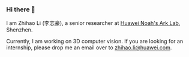 ### Hi there 👋

I am Zhihao Li (李志豪), a senior researcher at [Huawei Noah's Ark Lab](https://www.noahlab.com.hk), Shenzhen.

Currently, I am working on 3D computer vision. If you are looking for an internship, please drop me an email over to zhihao.li@huawei.com.
